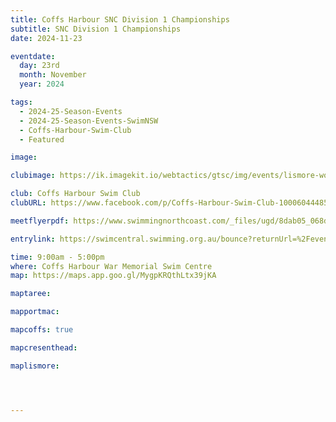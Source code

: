 ```yaml
---
title: Coffs Harbour SNC Division 1 Championships
subtitle: SNC Division 1 Championships
date: 2024-11-23

eventdate:
  day: 23rd
  month: November
  year: 2024

tags:
  - 2024-25-Season-Events
  - 2024-25-Season-Events-SwimNSW
  - Coffs-Harbour-Swim-Club
  - Featured

image: 

clubimage: https://ik.imagekit.io/webtactics/gtsc/img/events/lismore-workers-600x400.jpg

club: Coffs Harbour Swim Club
clubURL: https://www.facebook.com/p/Coffs-Harbour-Swim-Club-100060444858133/

meetflyerpdf: https://www.swimmingnorthcoast.com/_files/ugd/8dab05_068dab087119484088ecf5684c56c5f2.pdf

entrylink: https://swimcentral.swimming.org.au/bounce?returnUrl=%2Fevents%2F89a7a61f-f077-ef11-ac20-0022489771e1%2Fdetail

time: 9:00am - 5:00pm
where: Coffs Harbour War Memorial Swim Centre
map: https://maps.app.goo.gl/MygpKRQthLtx39jKA

maptaree:

mapportmac:

mapcoffs: true

mapcresenthead:

maplismore: 




---
```



